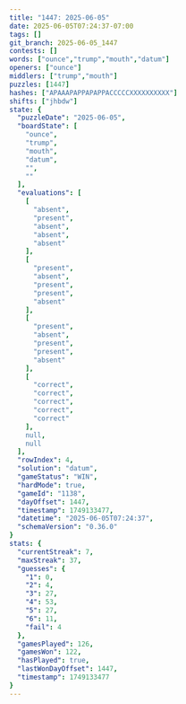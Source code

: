```yaml
---
title: "1447: 2025-06-05"
date: 2025-06-05T07:24:37-07:00
tags: []
git_branch: 2025-06-05_1447
contests: []
words: ["ounce","trump","mouth","datum"]
openers: ["ounce"]
middlers: ["trump","mouth"]
puzzles: [1447]
hashes: ["APAAAPAPPAPAPPACCCCCXXXXXXXXXX"]
shifts: ["jhbdw"]
state: {
  "puzzleDate": "2025-06-05",
  "boardState": [
    "ounce",
    "trump",
    "mouth",
    "datum",
    "",
    ""
  ],
  "evaluations": [
    [
      "absent",
      "present",
      "absent",
      "absent",
      "absent"
    ],
    [
      "present",
      "absent",
      "present",
      "present",
      "absent"
    ],
    [
      "present",
      "absent",
      "present",
      "present",
      "absent"
    ],
    [
      "correct",
      "correct",
      "correct",
      "correct",
      "correct"
    ],
    null,
    null
  ],
  "rowIndex": 4,
  "solution": "datum",
  "gameStatus": "WIN",
  "hardMode": true,
  "gameId": "1138",
  "dayOffset": 1447,
  "timestamp": 1749133477,
  "datetime": "2025-06-05T07:24:37",
  "schemaVersion": "0.36.0"
}
stats: {
  "currentStreak": 7,
  "maxStreak": 37,
  "guesses": {
    "1": 0,
    "2": 4,
    "3": 27,
    "4": 53,
    "5": 27,
    "6": 11,
    "fail": 4
  },
  "gamesPlayed": 126,
  "gamesWon": 122,
  "hasPlayed": true,
  "lastWonDayOffset": 1447,
  "timestamp": 1749133477
}
---
```

<!-- more -->
